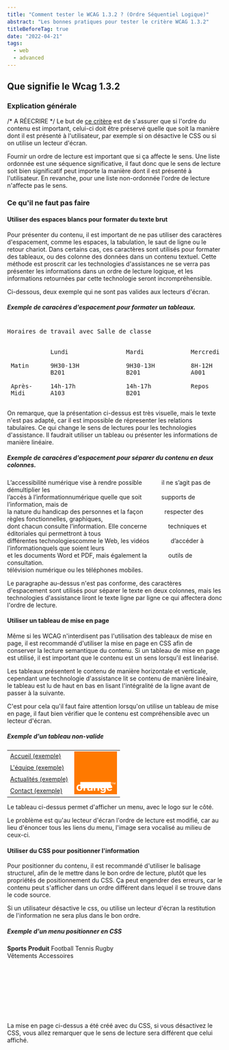 ```yaml
---
title: "Comment tester le WCAG 1.3.2 ? (Ordre Séquentiel Logique)"
abstract: "Les bonnes pratiques pour tester le critère WCAG 1.3.2"
titleBeforeTag: true
date: "2022-04-21"
tags:
  - web
  - advanced
---
```


## Que signifie le Wcag 1.3.2

### Explication générale


/* A RÉECRIRE */
Le but de [ce critère](https://www.w3.org/WAI/WCAG21/Understanding/meaningful-sequence) est de s'assurer que si l'ordre du contenu est important, celui-ci doit être préservé quelle que soit la manière dont il est présenté à l'utilisateur, par exemple si on désactive le CSS ou si on utilise un lecteur d'écran.

Fournir un ordre de lecture est important que si ça affecte le sens. Une liste ordonnée est une séquence significative, il faut donc que le sens de lecture soit bien significatif peut importe la manière dont il est présenté à l'utilisateur. En revanche, pour une liste non-ordonnée l'ordre de lecture n'affecte pas le sens.

### Ce qu'il ne faut pas faire

#### Utiliser des espaces blancs pour formater du texte brut

Pour présenter du contenu, il est important de ne pas utiliser des caractères d'espacement, comme les espaces, la tabulation, le saut de ligne ou le retour chariot.
Dans certains cas, ces caractères sont utilisés pour formater des tableaux, ou des colonne des données dans un contenu textuel. Cette méthode est proscrit car les technologies d'assistances ne se verra pas présenter les informations dans un ordre de lecture logique, et les informations retournées par cette technologie seront incrompréhensible.


Ci-dessous, deux exemple qui ne sont pas valides aux lecteurs d'écran.

##### Exemple de caracères d'espacement pour formater un tableaux.

<pre class="border border-light">

Horaires de travail avec Salle de classe
 
                                                         
            Lundi                Mardi             Mercredi     

 Matin      9H30-13H             9H30-13H          8H-12H     
            B201                 B201              A001

 Après-     14h-17h              14h-17h           Repos
 Midi       A103                 B201

</pre>

On remarque, que la présentation ci-dessus est très visuelle, mais le texte n'est pas adapté, car il est impossible de répresenter les relations tabulaires.
Ce qui change le sens de lectures pour les technologies d'assistance. Il faudrait utiliser un tableau ou présenter les informations de manière linéaire.

##### Exemple de caracères d'espacement pour séparer du contenu en deux colonnes.

<p class="border border-light">
L’accessibilité numérique vise à rendre possible &emsp;&emsp;&emsp;il ne s’agit pas de démultiplier les <br/>
l’accès à l’informationnumérique quelle que soit &emsp;&emsp;&emsp;supports de l’information, mais de<br/>
la nature du handicap des personnes et la façon &emsp;&emsp;&emsp; respecter des règles fonctionnelles, graphiques,  <br/>
dont chacun consulte l’information. Elle concerne &emsp;&emsp;&emsp; techniques et éditoriales qui permettront à tous <br/>
différentes technologiescomme le Web, les vidéos &emsp;&emsp;&emsp; d’accéder à l’informationquels que soient leurs <br/>
et les documents Word et PDF, mais également la &emsp;&emsp;&emsp; outils de consultation. <br/>
télévision numérique ou les téléphones mobiles. &emsp;&emsp;&emsp;
</p>

Le paragraphe au-dessus n'est pas conforme, des caractères d'espacement sont utilisés pour séparer le texte en deux colonnes, mais les technologies d'assistance liront le texte ligne par ligne ce qui affectera donc l'ordre de lecture.

#### Utiliser un tableau de mise en page

Même si les WCAG n'interdisent pas l'utilisation des tableaux de mise en page, il est recommandé d'utiliser la mise en page en CSS afin de conserver la lecture semantique du contenu. Si un tableau de mise en page est utilisé, il est important que le contenu est un sens lorsqu'il est linéarisé.

Les tableaux présentent le contenu de manière horizontale et verticale, cependant une technologie d'assistance lit se contenu de manière linéaire, le tableau est lu de haut en bas en lisant l'intégralité de la ligne avant de passer à la suivante.

C'est pour cela qu'il faut faire attention lorsqu'on utilise un tableau de mise en page, il faut bien vérifier que le contenu est compréhensible avec un lecteur d'écran.

##### Exemple d'un tableau non-valide

<table role="presentation" class="m-2 border border-light">
  <tr>
    <td><a href="#">Accueil <span class="visually-hidden">(exemple)</span></a></td>
    <td rowspan="4"><img src="/assets/images/orange-logo.svg" alt="exemple logo" width="100" height="100
    "></td>
  </tr>
  <tr>
    <td><a href="#">L'équipe <span class="visually-hidden">(exemple)</span></a></td>
  </tr>
  <tr>
    <td><a href="#">Actualités <span class="visually-hidden">(exemple)</span></a></td>
  </tr>
  <tr>
    <td><a href="#">Contact <span class="visually-hidden">(exemple)</span></a></td>
  </tr>
</table>

Le tableau ci-dessus permet d'afficher un menu, avec le logo sur le côté.

Le problème est qu'au lecteur d'écran l'ordre de lecture est modifié, car au lieu d'énoncer tous les liens du menu, l'image sera vocalisé au milieu de ceux-ci.

#### Utiliser du CSS pour positionner l'information

Pour positionner du contenu, il est recommandé d'utiliser le balisage structurel, afin de le mettre dans le bon ordre de lecture, plutôt que les propriétés de positionnement du CSS. Ça peut engendrer des erreurs, car le contenu peut s'afficher dans un ordre différent dans lequel il se trouve dans le code source.

Si un utilisateur désactive le css, ou utilise un lecteur d'écran la restitution de l'information ne sera plus dans le bon ordre.

##### Exemple d'un menu positionner en CSS

<div class="border border-light position-relative" style="width: 320px;height:180px">      
     <span class="position-absolute top-0 start-0"><strong>Sports</strong></span>       
     <span class="position-absolute top-0 end-0"><strong>Produit</strong></span>       
     <span class="position-absolute top-50 start-0">Football</span>       
     <span class="position-absolute start-0" style="top:75%!important">Tennis</span>       
     <span class="position-absolute start-0" style="top:90%!important">Rugby</span>       
     <span class="position-absolute top-50 end-0">Vêtements</span>       
     <span class="position-absolute end-0" style="top:75%!important">Accessoires</span>
</div>

<div class="mt-3">
La mise en page ci-dessus a été créé avec du CSS, si vous désactivez le CSS, vous allez remarquer que le sens de lecture sera différent que celui affiché.
</div>